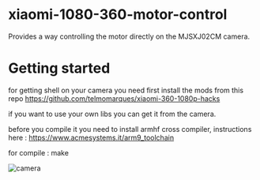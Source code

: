 # xiaomi-1080-360-motor-control
Provides a way controlling the motor directly on the MJSXJ02CM camera.

# Getting started

for getting shell on your camera you need first install the mods from this repo https://github.com/telmomarques/xiaomi-360-1080p-hacks

if you want to use your own libs you can get it from the camera.

before you compile it you need to install armhf cross compiler, instructions here : https://www.acmesystems.it/arm9_toolchain

for compile :
make


![camera](https://chinacoupon.info/wp-content/uploads/thumbs_dir/XIAOMI-Mijia-C90655-1080P-PT-360%C2%B0-IP-Camera-oc7l7x1zxxhttrwyf6ka4hdar6fn1p8ew5zwo3wya0.jpg)
